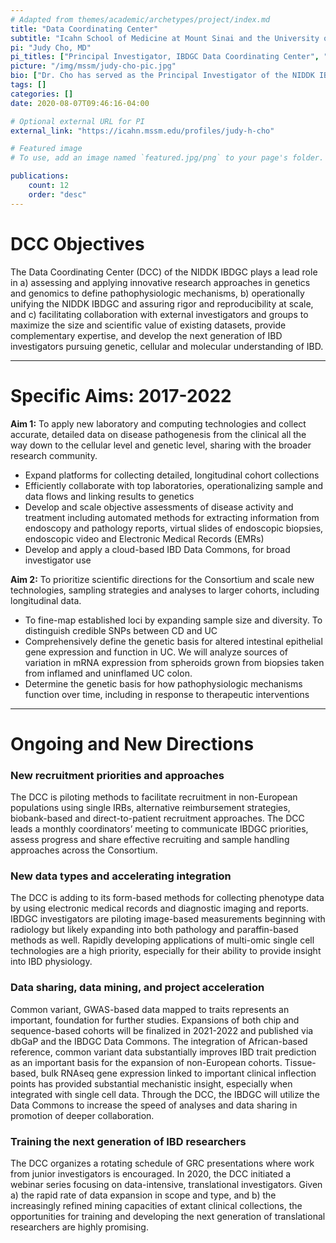 ```yaml
---
# Adapted from themes/academic/archetypes/project/index.md
title: "Data Coordinating Center"
subtitle: "Icahn School of Medicine at Mount Sinai and the University of Chicago"
pi: "Judy Cho, MD"
pi_titles: ["Principal Investigator, IBDGC Data Coordinating Center", "Professor, Icahn School of Medicaine at Mount Sinai"]
picture: "/img/mssm/judy-cho-pic.jpg"
bio: ["Dr. Cho has served as the Principal Investigator of the NIDDK IBDGC since 2003. She plays a lead role in setting scientific and operational priorities, assessing new sample and analytic approaches, and overseeing internal and external communication."]
tags: []
categories: []
date: 2020-08-07T09:46:16-04:00

# Optional external URL for PI
external_link: "https://icahn.mssm.edu/profiles/judy-h-cho"

# Featured image
# To use, add an image named `featured.jpg/png` to your page's folder.

publications:
    count: 12
    order: "desc"
---
```


# DCC Objectives

The Data Coordinating Center (DCC) of the NIDDK IBDGC plays a lead role in a) assessing and applying innovative research approaches in genetics and genomics to define pathophysiologic mechanisms, b) operationally unifying the NIDDK IBDGC and assuring rigor and reproducibility at scale, and c) facilitating collaboration with external investigators and groups to maximize the size and scientific value of existing datasets, provide complementary expertise, and develop the next generation of IBD investigators pursuing genetic, cellular and molecular understanding of IBD.

---

# Specific Aims: 2017-2022

**Aim 1:** To apply new laboratory and computing technologies and collect accurate, detailed data on disease pathogenesis from the clinical all the way down to the cellular level and genetic level, sharing with the broader research community.
- Expand platforms for collecting detailed, longitudinal cohort collections
- Efficiently collaborate with top laboratories, operationalizing sample and data flows and linking results to genetics
- Develop and scale objective assessments of disease activity and treatment including automated methods for extracting information from endoscopy and pathology reports, virtual slides of endoscopic biopsies, endoscopic video and Electronic Medical Records (EMRs)
- Develop and apply a cloud-based IBD Data Commons, for broad investigator use

**Aim 2:** To prioritize scientific directions for the Consortium and scale new technologies, sampling strategies and analyses to larger cohorts, including longitudinal data.
- To fine-map established loci by expanding sample size and diversity. To distinguish credible SNPs between CD and UC
- Comprehensively define the genetic basis for altered intestinal epithelial gene expression and function in UC. We will analyze sources of variation in mRNA expression from spheroids grown from biopsies taken from inflamed and uninflamed UC colon.
- Determine the genetic basis for how pathophysiologic mechanisms function over time, including in response to therapeutic interventions

---

# Ongoing and New Directions

### New recruitment priorities and approaches

The DCC is piloting methods to facilitate recruitment in non-European populations using single IRBs, alternative reimbursement strategies, biobank-based and direct-to-patient recruitment approaches. The DCC leads a monthly coordinators’ meeting to communicate IBDGC priorities, assess progress and share effective recruiting and sample handling approaches across the Consortium.

### New data types and accelerating integration

The DCC is adding to its form-based methods for collecting phenotype data by using electronic medical records and diagnostic imaging and reports. IBDGC investigators are piloting image-based measurements beginning with radiology but likely expanding into both pathology and paraffin-based methods as well. Rapidly developing applications of multi-omic single cell technologies are a high priority, especially for their ability to provide insight into IBD physiology.

### Data sharing, data mining, and project acceleration

Common variant, GWAS-based data mapped to traits represents an important, foundation for further studies. Expansions of both chip and sequence-based cohorts will be finalized in 2021-2022 and published via dbGaP and the IBDGC Data Commons. The integration of African-based reference, common variant data substantially improves IBD trait prediction as an important basis for the expansion of non-European cohorts. Tissue-based, bulk RNAseq gene expression linked to important clinical inflection points has provided substantial mechanistic insight, especially when integrated with single cell data. Through the DCC, the IBDGC will utilize the Data Commons to increase the speed of analyses and data sharing in promotion of deeper collaboration.

### Training the next generation of IBD researchers

The DCC organizes a rotating schedule of GRC presentations where work from junior investigators is encouraged. In 2020, the DCC initiated a webinar series focusing on data-intensive, translational investigators. Given a) the rapid rate of data expansion in scope and type, and b) the increasingly refined mining capacities of extant clinical collections, the opportunities for training and developing the next generation of translational researchers are highly promising.
